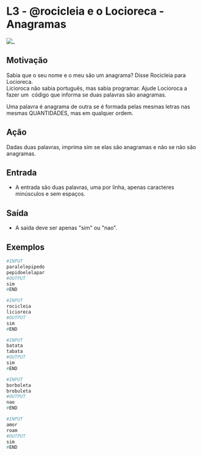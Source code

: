 # L3 - @rocicleia e o Locioreca - Anagramas

![_](https://raw.githubusercontent.com/qxcodefup/arcade/master/base/rocicleia/cover.jpg)

## Motivação

Sabia que o seu nome e o meu são um anagrama? Disse Rocicleia para Locioreca.  
Licioroca não sabia português, mas sabia programar. Ajude Locioroca a fazer um  código que informa se duas palavras são anagramas.

Uma palavra é anagrama de outra se é formada pelas mesmas letras nas mesmas QUANTIDADES, mas em qualquer ordem.

## Ação

Dadas duas palavras, imprima sim se elas são anagramas e não se não são anagramas.

## Entrada

* A entrada são duas palavras, uma por linha, apenas caracteres minúsculos e sem espaços.

## Saída

* A saída deve ser apenas "sim" ou "nao".

## Exemplos

``` py
#INPUT
paralelepipedo
pepidoelelapar
#OUTPUT
sim
#END

#INPUT
rocicleia
licioreca
#OUTPUT
sim
#END

#INPUT
batata
tabata
#OUTPUT
sim
#END

#INPUT
borboleta
brobuleta
#OUTPUT
nao
#END

#INPUT
amor
roam
#OUTPUT
sim
#END
```
